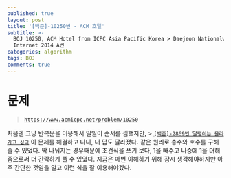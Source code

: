 ```yaml
---
published: true
layout: post
title: '[백준]-10250번 - ACM 호텔'
subtitle: >-
  BOJ 10250, ACM Hotel from ICPC Asia Pacific Korea > Daejeon Nationalwide
  Internet 2014 A번
categories: algorithm
tags: BOJ
comments: true
---
```

# 문제
> [`https://www.acmicpc.net/problem/10250`](https://www.acmicpc.net/problem/10250)

처음엔 그냥 반복문을 이용해서 일일이 순서를 셈했지만, > [`[백준]-2869번 달팽이는 올라가고 싶다`](https://sundongkim-dev.github.io/algorithm/2020/10/26/algorithm-BOJ-snail/) 이 문제를 해결하고 나니, 내 답도 달라졌다. 같은 원리로 층수와 호수를 구해줄 수 있었다. 딱 나눠지는 경우때문에 조건식을 쓰기 보다, 1을 빼주고 나중에 1을 더해줌으로써 더 간략하게 풀 수 있었다. 지금은 매번 이해하기 위해 잠시 생각해야하지만 아주 간단한 것임을 알고 이런 식을 잘 이용해야겠다.
<script src="https://gist.github.com/sundongkim-dev/f38b9b295837a8c8ae08a14d8fa65b70.js"></script>
